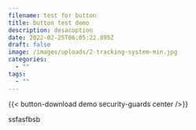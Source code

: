```yaml
---
filename: test for button
title: button test demo
description: desacoption
date: 2022-02-25T06:05:22.895Z
draft: false
image: /images/uploads/2-tracking-system-min.jpg
categories:
  - ""
tags:
  - ""
---
```

{{< button-download demo security-guards  center />}}

ssfasfbsb